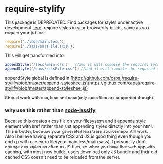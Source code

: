 require-stylify
===============
This package is DEPRECATED. Find packages for styles under active development [here](https://github.com/substack/node-browserify/wiki/list-of-transforms).
require styles in your browserify builds, same as you require your js files:

```javascript
require('./less/main.less');
require('./sass/sassFile.scss');
```
This will get transformed into:
```javascript
appendStyle('/less/main.css');  //and it will compile the required less file into this css obviously
appendStyle('/sass/sassFile.css'); //and it will compile the required sass file into this css obviously
```
appendStyle global is defined in [https://github.com/capaj/require-stylify/blob/master/append-stylesheet.js](https://github.com/capaj/require-stylify/blob/master/append-stylesheet.js)

Should work with css, less and sass(only scss files are supported though).

### why use this rather than [node-lessify](https://github.com/wilson428/node-lessify)
Because this creates a css file on your filesystem and it appends style element with href rather than just appending styles directly into your html. This is better, because your generated less/sass sourcemaps still work. Also I believe having separate CSS and JS is good thing even though you end up with one extra file(your main.less/main.sass). I personally don't change css styles as often as JS files, so when you have live web app with caching, with most new builds, users download only JS bundle and their old cached CSS doesn't need to be reloaded from the server.
